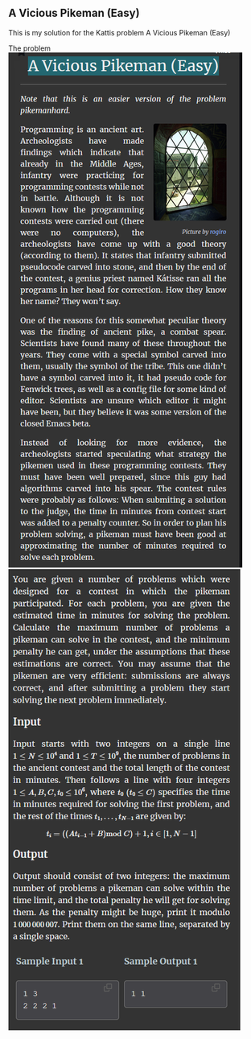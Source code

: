 ## A Vicious Pikeman (Easy)
This is my solution for the Kattis problem A Vicious Pikeman (Easy)

The problem
![AViciousPikeman(Easy)](AViciousPikemanEasyP1.png) 
![AViciousPikeman(Easy)](AViciousPikemanEasyP2.png) 
